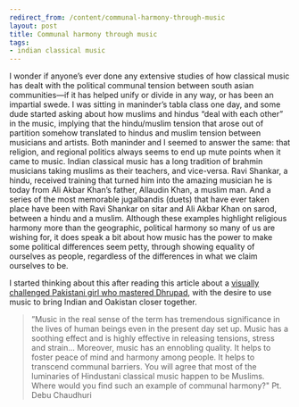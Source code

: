 ```yaml
---
redirect_from: /content/communal-harmony-through-music
layout: post
title: Communal harmony through music
tags:
- indian classical music
---
```

I wonder if anyone’s ever done any extensive studies of how classical music has dealt with the political communal tension between south asian communities—if it has helped unify or divide in any way, or has been an impartial swede. I was sitting in maninder’s tabla class one day, and some dude started asking about how muslims and hindus “deal with each other” in the music, implying that the hindu/muslim tension that arose out of partition somehow translated to hindus and muslim tension between musicians and artists. Both maninder and I seemed to answer the same: that religion, and regional politics always seems to end up mute points when it came to music. Indian classical music has a long tradition of brahmin musicians taking muslims as their teachers, and vice-versa. Ravi Shankar, a hindu, received training that turned him into the amazing musician he is today from Ali Akbar Khan’s father, Allaudin Khan, a muslim man. And a series of the most memorable jugalbandis (duets) that have ever taken place have been with Ravi Shankar on sitar and Ali Akbar Khan on sarod, between a hindu and a muslim. Although these examples highlight religious harmony more than the geographic, political harmony so many of us are wishing for, it does speak a bit about how music has the power to make some political differences seem petty, through showing equality of ourselves as people, regardless of the differences in what we claim ourselves to be.

I started thinking about this after reading this article about a [visually challenged Pakistani girl who mastered Dhrupad](http://onlypunjab.com/fullstory2k5-insight-news-status-2-newsID-1992.html), with the desire to use music to bring Indian and Oakistan closer together.

> 
> ”Music in the real sense of the term has tremendous significance in the lives of human beings even in the present day set up. Music has a soothing effect and is highly effective in releasing tensions, stress and strain... Moreover, music has an ennobling quality. It helps to foster peace of mind and harmony among people. It helps to transcend communal barriers. You will agree that most of the luminaries of Hindustani classical music happen to be Muslims. Where would you find such an example of communal harmony?" Pt. Debu Chaudhuri
> 
